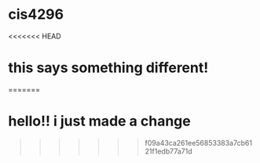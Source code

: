 # cis4296
<<<<<<< HEAD

# this says something different!
=======
# hello!! i just made a change
>>>>>>> f09a43ca261ee56853383a7cb6121f1edb77a71d
